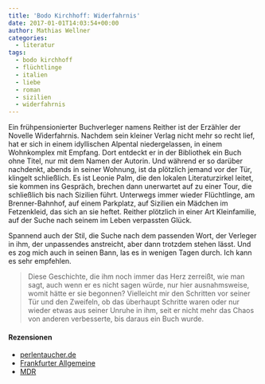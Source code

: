 ```yaml
---
title: 'Bodo Kirchhoff: Widerfahrnis'
date: 2017-01-01T14:03:54+00:00
author: Mathias Wellner
categories:
  - literatur
tags:
  - bodo kirchhoff
  - flüchtlinge
  - italien
  - liebe
  - roman
  - sizilien
  - widerfahrnis
---
```

Ein frühpensionierter Buchverleger namens Reither ist der Erzähler der Novelle Widerfahrnis. Nachdem sein kleiner Verlag nicht mehr so recht lief, hat er sich in einem idyllischen Alpental niedergelassen, in einem Wohnkomplex mit Empfang. Dort entdeckt er in der Bibliothek ein Buch ohne Titel, nur mit dem Namen der Autorin. Und während er so darüber nachdenkt, abends in seiner Wohnung, ist da plötzlich jemand vor der Tür, klingelt schließlich. Es ist Leonie Palm, die den lokalen Literaturzirkel leitet, sie kommen ins Gespräch, brechen dann unerwartet auf zu einer Tour, die schließlich bis nach Sizilien führt. Unterwegs immer wieder Flüchtlinge, am Brenner-Bahnhof, auf einem Parkplatz, auf Sizilien ein Mädchen im Fetzenkleid, das sich an sie heftet. Reither plötzlich in einer Art Kleinfamilie, auf der Suche nach seinem im Leben verpassten Glück. 

Spannend auch der Stil, die Suche nach dem passenden Wort, der Verleger in ihm, der unpassendes anstreicht, aber dann trotzdem stehen lässt. Und es zog mich auch in seinen Bann, las es in wenigen Tagen durch. Ich kann es sehr empfehlen. 

> Diese Geschichte, die ihm noch immer das Herz zerreißt, wie man sagt, auch wenn er es nicht sagen würde, nur hier ausnahmsweise, womit hätte er sie begonnen? Vielleicht mir den Schritten vor seiner Tür und den Zweifeln, ob das überhaupt Schritte waren oder nur wieder etwas aus seiner Unruhe in ihm, seit er nicht mehr das Chaos von anderen verbesserte, bis daraus ein Buch wurde. 

#### Rezensionen

  * <a href="https://www.perlentaucher.de/buch/bodo-kirchhoff/widerfahrnis.html" target="_blank">perlentaucher.de</a>
  * <a href="http://www.faz.net/aktuell/feuilleton/buecher/rezensionen/belletristik/rezension-zu-bodo-kirchhoffs-widerfahrnis-14432276.html" target="_blank">Frankfurter Allgemeine</a>
  * <a href="http://www.mdr.de/kultur/themen/bodo-kirchhoff-widerfahrnis-100.html" target="_blank">MDR</a>